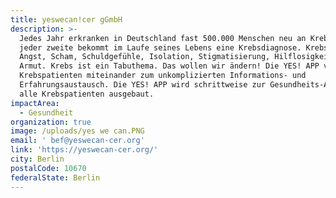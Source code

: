 ```yaml
---
title: yeswecan!cer gGmbH
description: >-
  Jedes Jahr erkranken in Deutschland fast 500.000 Menschen neu an Krebs. Fast
  jeder zweite bekommt im Laufe seines Lebens eine Krebsdiagnose. Krebs erzeugt
  Angst, Scham, Schuldgefühle, Isolation, Stigmatisierung, Hilflosigkeit und
  Armut. Krebs ist ein Tabuthema. Das wollen wir ändern! Die YES! APP verbindet
  Krebspatienten miteinander zum unkomplizierten Informations- und
  Erfahrungsaustausch. Die YES! APP wird schrittweise zur Gesundheits-App für
  alle Krebspatienten ausgebaut. 
impactArea:
  - Gesundheit
organization: true
image: /uploads/yes we can.PNG
email: ' bef@yeswecan-cer.org'
link: 'https://yeswecan-cer.org/'
city: Berlin
postalCode: 10670
federalState: Berlin
---
```


